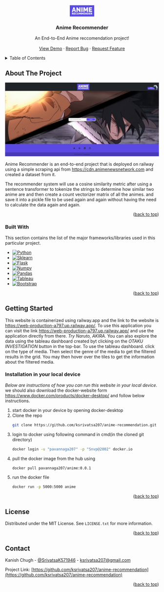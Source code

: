 <a name="readme-top"></a>
<!-- PROJECT LOGO -->
<br />
<div align="center">
  <a href="https://github.com/kanishchugh/Anime-Recommender">
    <img src="static/logo/Anime Recommender-logos_transparent.png" alt="Logo" width="80" height="36.7">
  </a>

  <h3 align="center">Anime Recommender</h3>

  <p align="center">
    An End-to-End Anime reccomendation project!
    <br />
    <br />
    <a href="https://web-production-6205.up.railway.app/">View Demo</a>
    ·
    <a href="https://github.com/kanishchugh/Anime-Recommender/issues">Report Bug</a>
    ·
    <a href="https://github.com/kanishchugh/Anime-Recommender/issues">Request Feature</a>
  </p>
</div>



<!-- TABLE OF CONTENTS -->
<details>
  <summary>Table of Contents</summary>
  <ol>
    <li>
      <a href="#about-the-project">About The Project</a>
      <ul>
        <li><a href="#built-with">Built With</a></li>
      </ul>
    </li>
    <li>
      <a href="#getting-started">Getting Started</a>
      <ul>
        <li><a href="#installation">Installation</a></li>
      </ul>
    </li>
    <li><a href="#license">License</a></li>
    <li><a href="#contact">Contact</a></li>
  </ol>
</details>



<!-- ABOUT THE PROJECT -->
## About The Project

[![Product Name Screen Shot](static/Screenshot%20.png)]()

Anime Recommender is an end-to-end project that is deployed on railway using a simple scraping api from https://cdn.animenewsnetwork.com and created a dataset from it.

The recommender system will use a cosine similarity metric after using a sentence transformer to tokenize the strings to determine how similar two anime are and then create a count vectorizer matrix of all the animes. and save it into a pickle file to be used again and again without having the need to calculate the data again and again. 


<p align="right">(<a href="#readme-top">back to top</a>)</p>



### Built With

This section contains the list of the major frameworks/libraries used in this particular project. 

* [![Python][python.org]][python-url]
* [![Sklearn][scikit-learn.org]][sklearn-url]
* [![Flask][flask.palletsprojects.com]][flask-url]
* [![Numpy][numpy.org]][numpy-url]
* [![Pandas][pandas.org]][pandas-url]
* [![Tableau][tableau.com]][tableau-url]
* [![Bootstrap][Bootstrap.com]][Bootstrap-url]


<p align="right">(<a href="#readme-top">back to top</a>)</p>



<!-- GETTING STARTED -->
## Getting Started
This website is containerized using railway.app and the link to the website is https://web-production-a797.up.railway.app/.
To use this application you can visit the link https://web-production-a797.up.railway.app/ and use the application directly from there. 
_Try Naruto, AKIRA._ You can also explore the data using the tableau dashboard created byt clicking on the _OTAKU INVESTIGATION_ button in the top-bar.
To use the tableau dashboard. click on the type of media. Then select the genre of the media to get the filtered results in the grid. You may then hover over the tiles to get the information about the filtered media.


### Installation in your local device

_Below are instructions of how you can run this website in your local device._
we should also download the docker-website form https://www.docker.com/products/docker-desktop/ and follow below instructions.
1. start docker in your device by opening docker-desktop
2. Clone the repo
   ```sh
   git clone https://github.com/ksrivatsa207/anime-recommendation.git
   ```
3. login to docker using following command in cmd(in the cloned git directory)
   ```sh
   docker login -u "pavannaga207" -p "Snvp@2002" docker.io 
   ```
4. pull the docker image from the hub using
   ```sh
   docker pull pavannaga207/anime:0.0.1
   ```
5. run the docker file
   ```sh
   docker run -p 5000:5000 anime
   ```

<p align="right">(<a href="#readme-top">back to top</a>)</p>

<!-- LICENSE -->
## License

Distributed under the MIT License. See `LICENSE.txt` for more information.

<p align="right">(<a href="#readme-top">back to top</a>)</p>



<!-- CONTACT -->
## Contact

Kanish Chugh - [@SrivatsaK571946](https://twitter.com/SrivatsaK571946) - ksrivatsa207@gmail.com

Project Link: [https://github.com/ksrivatsa207/anime-recommendation](https://github.com/ksrivatsa207/anime-recommendation)

<p align="right">(<a href="#readme-top">back to top</a>)</p>



<!-- MARKDOWN LINKS & IMAGES -->
<!-- https://www.markdownguide.org/basic-syntax/#reference-style-links -->
[contributors-shield]: https://img.shields.io/github/contributors/othneildrew/Best-README-Template.svg?style=for-the-badge
[contributors-url]: https://github.com/othneildrew/Best-README-Template/graphs/contributors
[forks-shield]: https://img.shields.io/github/forks/othneildrew/Best-README-Template.svg?style=for-the-badge
[forks-url]: https://github.com/othneildrew/Best-README-Template/network/members
[stars-shield]: https://img.shields.io/github/stars/othneildrew/Best-README-Template.svg?style=for-the-badge
[stars-url]: https://github.com/othneildrew/Best-README-Template/stargazers
[issues-shield]: https://img.shields.io/github/issues/othneildrew/Best-README-Template.svg?style=for-the-badge
[issues-url]: https://github.com/othneildrew/Best-README-Template/issues
[license-shield]: https://img.shields.io/github/license/othneildrew/Best-README-Template.svg?style=for-the-badge
[license-url]: https://github.com/othneildrew/Best-README-Template/blob/master/LICENSE.txt
[linkedin-shield]: https://img.shields.io/badge/-LinkedIn-black.svg?style=for-the-badge&logo=linkedin&colorB=555
[linkedin-url]: https://linkedin.com/in/othneildrew
[product-screenshot]: static/Screenshot.png
[Bootstrap.com]: https://img.shields.io/badge/Bootstrap-000000?style=for-the-badge&logo=bootstrap&logoColor=white
[Bootstrap-url]: https://getbootstrap.com

[python.org]: https://img.shields.io/badge/python-000000?style=for-the-badge&logo=python&logoColor=white
[python-url]: https://python.org

[scikit-learn.org]: https://img.shields.io/badge/scikitlearn-000000?style=for-the-badge&logo=scikitlearn&logoColor=white
[sklearn-url]: https://scikit-learn.org

[flask.palletsprojects.com]: https://img.shields.io/badge/flask-000000?style=for-the-badge&logo=flask&logoColor=white
[flask-url]: https://flask.palletsprojects.com

[numpy.org]: https://img.shields.io/badge/numpy-000000?style=for-the-badge&logo=numpy&logoColor=white
[numpy-url]: https://numpy.org/

[pandas.org]: https://img.shields.io/badge/pandas-000000?style=for-the-badge&logo=pandas&logoColor=white
[pandas-url]: https://pandas.pydata.org/

[tableau.com]: https://img.shields.io/badge/tableau-000000?style=for-the-badge&logo=tableau&logoColor=white
[tableau-url]: tableau.com/
